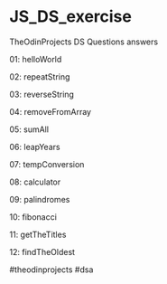 # JS_DS_exercise


TheOdinProjects DS Questions answers

01: helloWorld

02: repeatString

03: reverseString

04: removeFromArray

05: sumAll

06: leapYears

07: tempConversion

08: calculator

09: palindromes

10: fibonacci

11: getTheTitles

12: findTheOldest 


#theodinprojects #dsa
